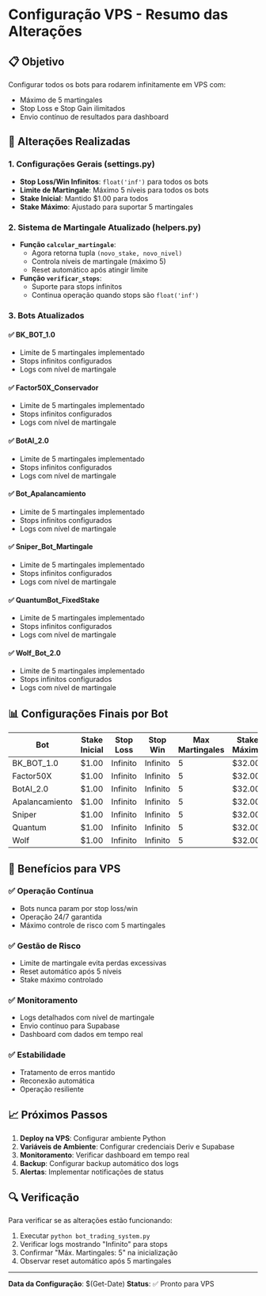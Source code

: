 # Configuração VPS - Resumo das Alterações

## 📋 Objetivo
Configurar todos os bots para rodarem infinitamente em VPS com:
- Máximo de 5 martingales
- Stop Loss e Stop Gain ilimitados
- Envio contínuo de resultados para dashboard

## 🔧 Alterações Realizadas

### 1. Configurações Gerais (settings.py)
- **Stop Loss/Win Infinitos**: `float('inf')` para todos os bots
- **Limite de Martingale**: Máximo 5 níveis para todos os bots
- **Stake Inicial**: Mantido $1.00 para todos
- **Stake Máximo**: Ajustado para suportar 5 martingales

### 2. Sistema de Martingale Atualizado (helpers.py)
- **Função `calcular_martingale`**: 
  - Agora retorna tupla `(novo_stake, novo_nivel)`
  - Controla níveis de martingale (máximo 5)
  - Reset automático após atingir limite
- **Função `verificar_stops`**:
  - Suporte para stops infinitos
  - Continua operação quando stops são `float('inf')`

### 3. Bots Atualizados

#### ✅ BK_BOT_1.0
- Limite de 5 martingales implementado
- Stops infinitos configurados
- Logs com nível de martingale

#### ✅ Factor50X_Conservador
- Limite de 5 martingales implementado
- Stops infinitos configurados
- Logs com nível de martingale

#### ✅ BotAI_2.0
- Limite de 5 martingales implementado
- Stops infinitos configurados
- Logs com nível de martingale

#### ✅ Bot_Apalancamiento
- Limite de 5 martingales implementado
- Stops infinitos configurados
- Logs com nível de martingale

#### ✅ Sniper_Bot_Martingale
- Limite de 5 martingales implementado
- Stops infinitos configurados
- Logs com nível de martingale

#### ✅ QuantumBot_FixedStake
- Limite de 5 martingales implementado
- Stops infinitos configurados
- Logs com nível de martingale

#### ✅ Wolf_Bot_2.0
- Limite de 5 martingales implementado
- Stops infinitos configurados
- Logs com nível de martingale

## 📊 Configurações Finais por Bot

| Bot | Stake Inicial | Stop Loss | Stop Win | Max Martingales | Stake Máximo |
|-----|---------------|-----------|----------|-----------------|--------------|
| BK_BOT_1.0 | $1.00 | Infinito | Infinito | 5 | $32.00 |
| Factor50X | $1.00 | Infinito | Infinito | 5 | $32.00 |
| BotAI_2.0 | $1.00 | Infinito | Infinito | 5 | $32.00 |
| Apalancamiento | $1.00 | Infinito | Infinito | 5 | $32.00 |
| Sniper | $1.00 | Infinito | Infinito | 5 | $32.00 |
| Quantum | $1.00 | Infinito | Infinito | 5 | $32.00 |
| Wolf | $1.00 | Infinito | Infinito | 5 | $32.00 |

## 🚀 Benefícios para VPS

### ✅ Operação Contínua
- Bots nunca param por stop loss/win
- Operação 24/7 garantida
- Máximo controle de risco com 5 martingales

### ✅ Gestão de Risco
- Limite de martingale evita perdas excessivas
- Reset automático após 5 níveis
- Stake máximo controlado

### ✅ Monitoramento
- Logs detalhados com nível de martingale
- Envio contínuo para Supabase
- Dashboard com dados em tempo real

### ✅ Estabilidade
- Tratamento de erros mantido
- Reconexão automática
- Operação resiliente

## 📈 Próximos Passos

1. **Deploy na VPS**: Configurar ambiente Python
2. **Variáveis de Ambiente**: Configurar credenciais Deriv e Supabase
3. **Monitoramento**: Verificar dashboard em tempo real
4. **Backup**: Configurar backup automático dos logs
5. **Alertas**: Implementar notificações de status

## 🔍 Verificação

Para verificar se as alterações estão funcionando:
1. Executar `python bot_trading_system.py`
2. Verificar logs mostrando "Infinito" para stops
3. Confirmar "Máx. Martingales: 5" na inicialização
4. Observar reset automático após 5 martingales

---
**Data da Configuração**: $(Get-Date)
**Status**: ✅ Pronto para VPS